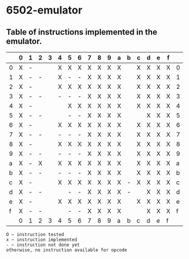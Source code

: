 # 6502-emulator
## Table of instructions implemented in the emulator.

|   | 0 | 1 | 2 | 3 | 4 | 5 | 6 | 7 | 8 | 9 | a | b | c | d | e | f |   |
|---|---|---|---|---|---|---|---|---|---|---|---|---|---|---|---|---|---|
| 0 | X | - |   |   | X | X | X | X | X | X | X |   | X | X | X | X | 0 |
| 1 | X | - | - |   | X | - | - | X | X | X | X |   | X | X | X | X | 1 |
| 2 | X | - |   |   | X | X | X | X | X | X | X |   | X | X | X | X | 2 |
| 3 | X | - | - |   | - | - | - | X | X | X | X |   | X | X | X | X | 3 |
| 4 | X | - |   |   |   | X | X | X | X | X | X |   | X | X | X | X | 4 |
| 5 | X | - | - |   |   | - | - | X | X | X | X |   |   | X | X | X | 5 |
| 6 | X | - |   |   | X | X | X | X | X | X | X |   | X | X | X | X | 6 |
| 7 | X | - | - |   | - | - | - | X | X | X | X |   | X | X | X | X | 7 |
| 8 | X | - |   |   | X | X | X | X | X | X | X |   | X | X | X | X | 8 |
| 9 | X | - | - |   | - | - | - | X | X | X | X |   | X | X | X | X | 9 |
| a | X | - | X |   | X | X | X | X | X | X | X |   | X | X | X | X | a |
| b | X | - | - |   | - | - | - | X | X | X | X |   | X | X | X | X | b |
| c | X | - |   |   | X | X | X | X | X | X | X | - | X | X | X | X | c |
| d | X | - | - |   |   | - | - | X | X | X | X | - |   | X | X | X | d |
| e | X | - |   |   | X | X | X | X | X | X | X |   | X | X | X | X | e |
| f | X | - | - |   |   | - | - | X | X | X | X |   |   | X | X | X | f |
|   | 0 | 1 | 2 | 3 | 4 | 5 | 6 | 7 | 8 | 9 | a | b | c | d | e | f |   |

`O ~ instruction tested`  
`x ~ instruction implemented`  
`- ~ instruction not done yet`  
`otherwise, no instruction available for opcode`





















